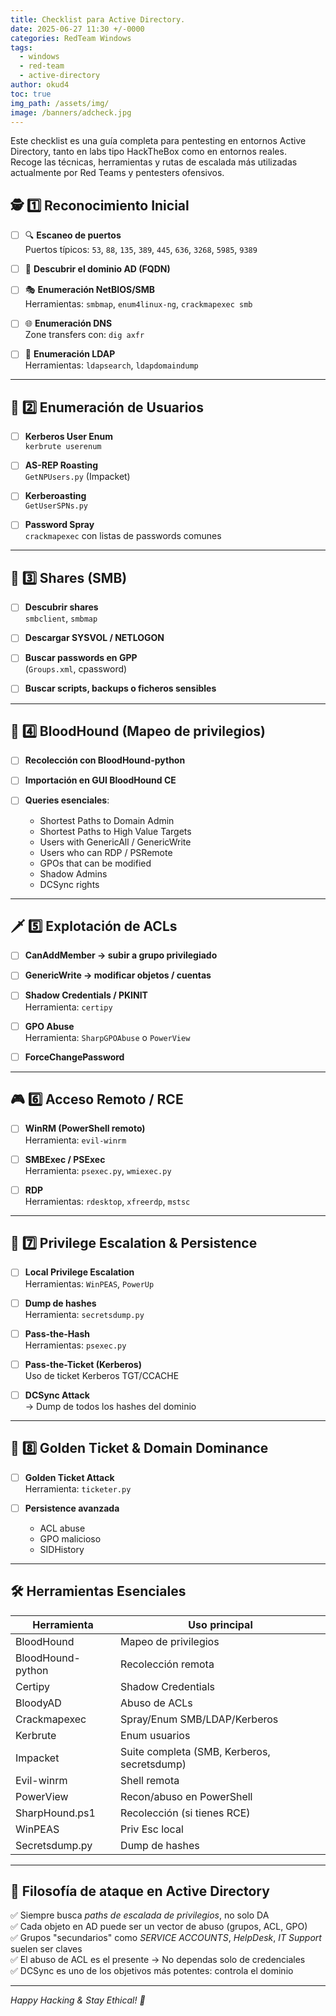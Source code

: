 ```yaml
---
title: Checklist para Active Directory.
date: 2025-06-27 11:30 +/-0000
categories: RedTeam Windows
tags:
  - windows
  - red-team
  - active-directory
author: okud4
toc: true
img_path: /assets/img/
image: /banners/adcheck.jpg
---
```


Este checklist es una guía completa para pentesting en entornos Active Directory, tanto en labs tipo HackTheBox como en entornos reales.  
Recoge las técnicas, herramientas y rutas de escalada más utilizadas actualmente por Red Teams y pentesters ofensivos.

## 🕵️ 1️⃣ Reconocimiento Inicial

- [ ] 🔍 **Escaneo de puertos**  
  Puertos típicos: `53`, `88`, `135`, `389`, `445`, `636`, `3268`, `5985`, `9389`

- [ ] 📛 **Descubrir el dominio AD (FQDN)**

- [ ] 🎭 **Enumeración NetBIOS/SMB**  
  Herramientas: `smbmap`, `enum4linux-ng`, `crackmapexec smb`

- [ ] 🌐 **Enumeración DNS**  
  Zone transfers con: `dig axfr`

- [ ] 📂 **Enumeración LDAP**  
  Herramientas: `ldapsearch`, `ldapdomaindump`

---

## 👤 2️⃣ Enumeración de Usuarios

- [ ] **Kerberos User Enum**  
  `kerbrute userenum`

- [ ] **AS-REP Roasting**  
  `GetNPUsers.py` (Impacket)

- [ ] **Kerberoasting**  
  `GetUserSPNs.py`

- [ ] **Password Spray**  
  `crackmapexec` con listas de passwords comunes

---

## 📁 3️⃣ Shares (SMB)

- [ ] **Descubrir shares**  
  `smbclient`, `smbmap`

- [ ] **Descargar SYSVOL / NETLOGON**

- [ ] **Buscar passwords en GPP**  
  (`Groups.xml`, cpassword)

- [ ] **Buscar scripts, backups o ficheros sensibles**

---

## 🩻 4️⃣ BloodHound (Mapeo de privilegios)

- [ ] **Recolección con BloodHound-python**

- [ ] **Importación en GUI BloodHound CE**

- [ ] **Queries esenciales**:
    - Shortest Paths to Domain Admin
    - Shortest Paths to High Value Targets
    - Users with GenericAll / GenericWrite
    - Users who can RDP / PSRemote
    - GPOs that can be modified
    - Shadow Admins
    - DCSync rights

---

## 🗡️ 5️⃣ Explotación de ACLs

- [ ] **CanAddMember → subir a grupo privilegiado**

- [ ] **GenericWrite → modificar objetos / cuentas**

- [ ] **Shadow Credentials / PKINIT**  
  Herramienta: `certipy`

- [ ] **GPO Abuse**  
  Herramienta: `SharpGPOAbuse` o `PowerView`

- [ ] **ForceChangePassword**

---

## 🎮 6️⃣ Acceso Remoto / RCE

- [ ] **WinRM (PowerShell remoto)**  
  Herramienta: `evil-winrm`

- [ ] **SMBExec / PSExec**  
  Herramienta: `psexec.py`, `wmiexec.py`

- [ ] **RDP**  
  Herramientas: `rdesktop`, `xfreerdp`, `mstsc`

---

## 🚀 7️⃣ Privilege Escalation & Persistence

- [ ] **Local Privilege Escalation**  
  Herramientas: `WinPEAS`, `PowerUp`

- [ ] **Dump de hashes**  
  Herramienta: `secretsdump.py`

- [ ] **Pass-the-Hash**  
  Herramientas: `psexec.py`

- [ ] **Pass-the-Ticket (Kerberos)**  
  Uso de ticket Kerberos TGT/CCACHE

- [ ] **DCSync Attack**  
  → Dump de todos los hashes del dominio

---

## 🏅 8️⃣ Golden Ticket & Domain Dominance

- [ ] **Golden Ticket Attack**  
  Herramienta: `ticketer.py`

- [ ] **Persistence avanzada**  
  - ACL abuse  
  - GPO malicioso  
  - SIDHistory

---

## 🛠️ Herramientas Esenciales

| Herramienta          | Uso principal |
|----------------------|----------------|
| BloodHound           | Mapeo de privilegios |
| BloodHound-python    | Recolección remota |
| Certipy              | Shadow Credentials |
| BloodyAD             | Abuso de ACLs |
| Crackmapexec         | Spray/Enum SMB/LDAP/Kerberos |
| Kerbrute             | Enum usuarios |
| Impacket             | Suite completa (SMB, Kerberos, secretsdump) |
| Evil-winrm           | Shell remota |
| PowerView            | Recon/abuso en PowerShell |
| SharpHound.ps1       | Recolección (si tienes RCE) |
| WinPEAS              | Priv Esc local |
| Secretsdump.py       | Dump de hashes |

---

## 🧠 Filosofía de ataque en Active Directory

✅ Siempre busca *paths de escalada de privilegios*, no solo DA  
✅ Cada objeto en AD puede ser un vector de abuso (grupos, ACL, GPO)  
✅ Grupos "secundarios" como *SERVICE ACCOUNTS*, *HelpDesk*, *IT Support* suelen ser claves  
✅ El abuso de ACL es el presente → No dependas solo de credenciales  
✅ DCSync es uno de los objetivos más potentes: controla el dominio

---

*Happy Hacking & Stay Ethical! 🚀*
